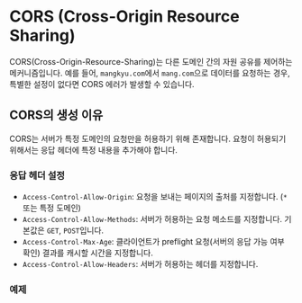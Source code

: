 # CORS (Cross-Origin Resource Sharing)

CORS(Cross-Origin-Resource-Sharing)는 다른 도메인 간의 자원 공유를 제어하는 메커니즘입니다. 예를 들어, `mangkyu.com`에서 `mang.com`으로 데이터를 요청하는 경우, 특별한 설정이 없다면 CORS 에러가 발생할 수 있습니다.

## CORS의 생성 이유
CORS는 서버가 특정 도메인의 요청만을 허용하기 위해 존재합니다. 요청이 허용되기 위해서는 응답 헤더에 특정 내용을 추가해야 합니다.

### 응답 헤더 설정
- `Access-Control-Allow-Origin`: 요청을 보내는 페이지의 출처를 지정합니다. (`*` 또는 특정 도메인)
- `Access-Control-Allow-Methods`: 서버가 허용하는 요청 메소드를 지정합니다. 기본값은 `GET`, `POST`입니다.
- `Access-Control-Max-Age`: 클라이언트가 preflight 요청(서버의 응답 가능 여부 확인) 결과를 캐시할 시간을 지정합니다.
- `Access-Control-Allow-Headers`: 서버가 허용하는 헤더를 지정합니다.

### 예제
